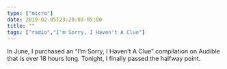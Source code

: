 ```yaml
---
type: ["micro"]
date: 2019-02-05T23:20:03-05:00
title: ""
tags: ["radio","I'm Sorry, I Haven't A Clue"]
---
```

In June, I purchased an “I’m Sorry, I Haven’t A Clue” compilation on Audible that is over 18 hours long. Tonight, I finally passed the halfway point.
